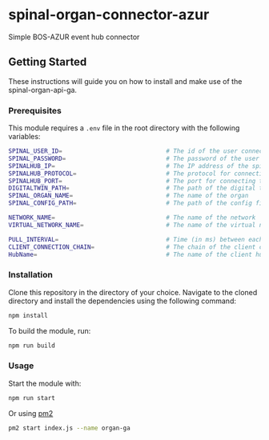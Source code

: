 # spinal-organ-connector-azur
Simple BOS-AZUR event hub connector

## Getting Started

These instructions will guide you on how to install and make use of the spinal-organ-api-ga.

### Prerequisites

This module requires a `.env` file in the root directory with the following variables:

```bash
SPINAL_USER_ID=                             # The id of the user connecting to the spinalhub
SPINAL_PASSWORD=                            # The password of the user connecting to the spinalhub
SPINALHUB_IP=                               # The IP address of the spinalhub
SPINALHUB_PROTOCOL=                         # The protocol for connecting to the spinalhub (http or https)
SPINALHUB_PORT=                             # The port for connecting to the spinalhub
DIGITALTWIN_PATH=                           # The path of the digital twin in the spinalhub
SPINAL_ORGAN_NAME=                          # The name of the organ
SPINAL_CONFIG_PATH=                         # The path of the config file in the spinalhub 

NETWORK_NAME=                               # The name of the network
VIRTUAL_NETWORK_NAME=                       # The name of the virtual network

PULL_INTERVAL=                              # Time (in ms) between each update of tickets
CLIENT_CONNECTION_CHAIN=                    # The chain of the client connection
HubName=                                    # The name of the client hub
```


### Installation

Clone this repository in the directory of your choice. Navigate to the cloned directory and install the dependencies using the following command:
    
```bash
npm install
```

To build the module, run:

```bash
npm run build
```

### Usage

Start the module with:

```bash
npm run start
```

Or using [pm2](https://pm2.keymetrics.io/docs/usage/quick-start/)
```bash
pm2 start index.js --name organ-ga
```
```